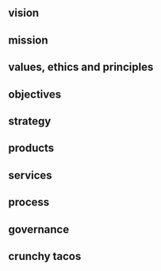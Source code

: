 
## vision

## mission

## values, ethics and principles

## objectives

## strategy

## products

## services

## process

## governance

## crunchy tacos
